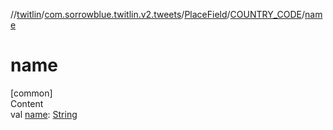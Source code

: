 //[twitlin](../../../index.md)/[com.sorrowblue.twitlin.v2.tweets](../../index.md)/[PlaceField](../index.md)/[COUNTRY_CODE](index.md)/[name](name.md)



# name  
[common]  
Content  
val [name](name.md): [String](https://kotlinlang.org/api/latest/jvm/stdlib/kotlin/-string/index.html)  



